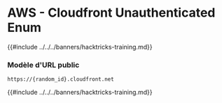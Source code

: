 # AWS - Cloudfront Unauthenticated Enum

{{#include ../../../banners/hacktricks-training.md}}

### Modèle d'URL public
```
https://{random_id}.cloudfront.net
```
{{#include ../../../banners/hacktricks-training.md}}
